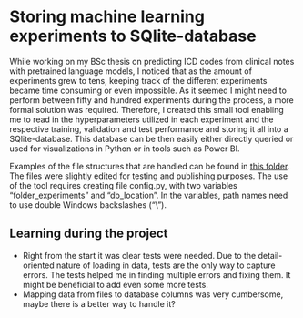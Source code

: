 # Storing machine learning experiments to SQlite-database
While working on my BSc thesis on predicting ICD codes from clinical notes with pretrained language models, I noticed that as the amount of experiments grew to tens, keeping track of the different experiments became time consuming or even impossible. As it seemed I might need to perform between fifty and hundred experiments during the process, a more formal solution was required. Therefore, I created this small tool enabling me to read in the hyperparameters utilized in each experiment and the respective training, validation and test performance and storing it all into a SQlite-database. This database can be then easily either directly queried or used for visualizations in Python or in tools such as Power BI.

Examples of the file structures that are handled can be found in [this folder](./test_cases/test1bert_Jul_29_16_00_31_test1). The files were slightly edited for testing and publishing purposes. The use of the tool requires creating file config.py, with two variables “folder_experiments” and “db_location”. In the variables, path names need to use double Windows backslashes (“\\”).

## Learning during the project
- Right from the start it was clear tests were needed. Due to the detail-oriented nature of loading in data, tests are the only way to capture errors. The tests helped me in finding multiple errors and fixing them. It might be beneficial to add even some more tests.
- Mapping data from files to database columns was very cumbersome, maybe there is a better way to handle it?
